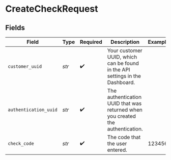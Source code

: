 # CreateCheckRequest


## Fields

| Field                                                                          | Type                                                                           | Required                                                                       | Description                                                                    | Example                                                                        |
| ------------------------------------------------------------------------------ | ------------------------------------------------------------------------------ | ------------------------------------------------------------------------------ | ------------------------------------------------------------------------------ | ------------------------------------------------------------------------------ |
| `customer_uuid`                                                                | *str*                                                                          | :heavy_check_mark:                                                             | Your customer UUID, which can be found in the API settings in the Dashboard.   |                                                                                |
| `authentication_uuid`                                                          | *str*                                                                          | :heavy_check_mark:                                                             | The authentication UUID that was returned when you created the authentication. |                                                                                |
| `check_code`                                                                   | *str*                                                                          | :heavy_check_mark:                                                             | The code that the user entered.                                                | 123456                                                                         |